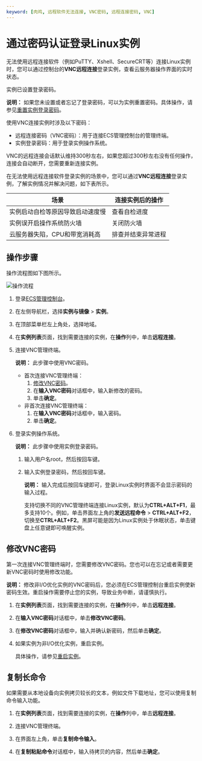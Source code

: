 ```yaml
---
keyword: [肉鸡, 远程软件无法连接, VNC密码, 远程连接密码, VNC]
---
```


# 通过密码认证登录Linux实例

无法使用远程连接软件（例如PuTTY、Xshell、SecureCRT等）连接Linux实例时，您可以通过控制台的**VNC远程连接**登录实例，查看云服务器操作界面的实时状态。

实例已设置登录密码。

**说明：** 如果您未设置或者忘记了登录密码，可以为实例重置密码。具体操作，请参见[重置实例登录密码](/intl.zh-CN/实例/管理实例/重置实例登录密码.md)。

使用VNC连接实例时涉及以下密码：

-   远程连接密码（VNC密码）：用于连接ECS管理控制台的管理终端。
-   实例登录密码：用于登录实例操作系统。

VNC的远程连接会话默认维持300秒左右，如果您超过300秒左右没有任何操作，连接会自动断开，您需要重新连接实例。

在无法使用远程连接软件登录实例的场景中，您可以通过**VNC远程连接**登录实例，了解实例情况并解决问题，如下表所示。

|场景|连接实例后的操作|
|--|--------|
|实例启动自检等原因导致启动速度慢|查看自检进度|
|实例误开启操作系统防火墙|关闭防火墙|
|云服务器失陷，CPU和带宽消耗高|排查并结束异常进程|

## 操作步骤

操作流程图如下图所示。

![操作流程](https://static-aliyun-doc.oss-accelerate.aliyuncs.com/assets/img/zh-CN/9362622161/p5162.png)

1.  登录[ECS管理控制台](https://ecs.console.aliyun.com)。

2.  在左侧导航栏，选择**实例与镜像** \> **实例**。

3.  在顶部菜单栏左上角处，选择地域。

4.  在**实例列表**页面，找到需要连接的实例，在**操作**列中，单击**远程连接**。

5.  连接VNC管理终端。

    **说明：** 此步骤中使用VNC密码。

    -   首次连接VNC管理终端：
        1.  [修改VNC密码](/intl.zh-CN/实例/连接实例/使用VNC连接实例/通过密码认证登录Linux实例.md)。
        2.  在**输入VNC密码**对话框中，输入新修改的密码。
        3.  单击**确定**。
    -   非首次连接VNC管理终端：
        1.  在**输入VNC密码**对话框中，输入密码。
        2.  单击**确定**。
6.  登录实例操作系统。

    **说明：** 此步骤中使用实例登录密码。

    1.  输入用户名root，然后按回车键。

    2.  输入实例登录密码，然后按回车键。

        **说明：** 输入完成后按回车键即可，登录Linux实例时界面不会显示密码的输入过程。

        支持切换不同的VNC管理终端连接Linux实例，默认为**CTRL+ALT+F1**，最多支持10个。例如，单击界面左上角的**发送远程命令** \> **CTRL+ALT+F2**，切换至**CTRL+ALT+F2**。黑屏可能是因为Linux实例处于休眠状态，单击键盘上任意键即可唤醒实例。


## 修改VNC密码

第一次连接VNC管理终端时，您需要修改VNC密码。您也可以在忘记或者需要更新VNC密码时使用修改功能。

**说明：** 修改非I/O优化实例的VNC密码后，您必须在ECS管理控制台重启实例使新密码生效。重启操作需要停止您的实例，导致业务中断，请谨慎执行。

1.  在**实例列表**页面，找到需要连接的实例，在**操作**列中，单击**远程连接**。

2.  在**输入VNC密码**对话框中，单击**修改VNC密码**。

3.  在**修改VNC密码**对话框中，输入并确认新密码，然后单击**确定**。

4.  如果实例为非I/O优化实例，重启实例。

    具体操作，请参见[重启实例](/intl.zh-CN/实例/管理实例/重启实例.md)。


## 复制长命令

如果需要从本地设备向实例拷贝较长的文本，例如文件下载地址，您可以使用复制命令输入功能。

1.  在**实例列表**页面，找到需要连接的实例，在**操作**列中，单击**远程连接**。

2.  连接VNC管理终端。

3.  在界面左上角，单击**复制命令输入**。

4.  在**复制粘贴命令**对话框中，输入待拷贝的内容，然后单击**确定**。



